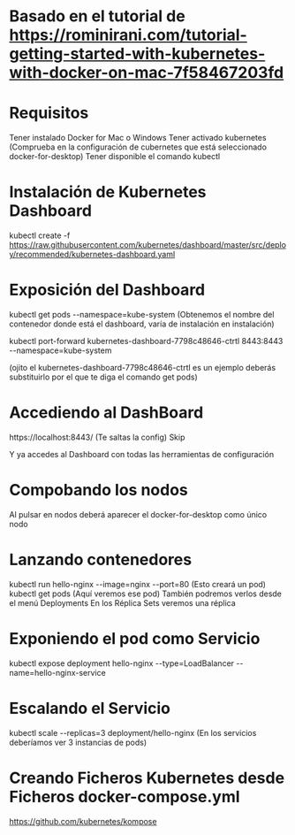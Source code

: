 # Basado en el tutorial de https://rominirani.com/tutorial-getting-started-with-kubernetes-with-docker-on-mac-7f58467203fd

# Requisitos
Tener instalado Docker for Mac o Windows
Tener activado kubernetes
(Comprueba en la configuración de cubernetes que está seleccionado docker-for-desktop)
Tener disponible el comando kubectl

# Instalación de Kubernetes Dashboard
kubectl create -f https://raw.githubusercontent.com/kubernetes/dashboard/master/src/deploy/recommended/kubernetes-dashboard.yaml

# Exposición del Dashboard 
kubectl get pods --namespace=kube-system
(Obtenemos el nombre del contenedor donde está el dashboard, varía de instalación en instalación)

kubectl port-forward kubernetes-dashboard-7798c48646-ctrtl 8443:8443 --namespace=kube-system

(ojito el kubernetes-dashboard-7798c48646-ctrtl es un ejemplo deberás substituirlo por el que te diga el comando get pods)

# Accediendo al DashBoard
https://localhost:8443/
(Te saltas la config)
Skip

Y ya accedes al Dashboard con todas las herramientas de configuración

# Compobando los nodos
Al pulsar en nodos deberá aparecer el docker-for-desktop como único nodo


# Lanzando contenedores

kubectl run hello-nginx --image=nginx --port=80
(Esto creará un pod)
kubectl get pods
(Aquí veremos ese pod)
También podremos verlos desde el menú Deployments
En los Réplica Sets veremos una réplica

# Exponiendo el pod como Servicio

kubectl expose deployment hello-nginx --type=LoadBalancer --name=hello-nginx-service

# Escalando el Servicio
kubectl scale --replicas=3 deployment/hello-nginx
(En los servicios deberíamos ver 3 instancias de pods)



# Creando Ficheros Kubernetes desde Ficheros docker-compose.yml
https://github.com/kubernetes/kompose
